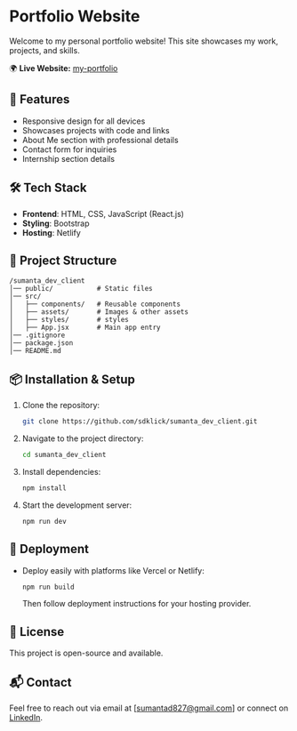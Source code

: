 # Portfolio Website

Welcome to my personal portfolio website! This site showcases my work, projects, and skills.

🌍 **Live Website:** [my-portfolio](https://sumantadev.netlifyapp/)

## 🚀 Features

- Responsive design for all devices
- Showcases projects with code and links
- About Me section with professional details
- Contact form for inquiries
- Internship section details

## 🛠 Tech Stack

- **Frontend**: HTML, CSS, JavaScript (React.js)
- **Styling**: Bootstrap
- **Hosting**: Netlify

## 📂 Project Structure

```
/sumanta_dev_client
│── public/           # Static files
│── src/
│   ├── components/   # Reusable components
│   ├── assets/       # Images & other assets
│   ├── styles/       # styles
│   ├── App.jsx       # Main app entry
│── .gitignore
│── package.json
│── README.md
```

## 📦 Installation & Setup

1. Clone the repository:
   ```sh
   git clone https://github.com/sdklick/sumanta_dev_client.git
   ```
2. Navigate to the project directory:
   ```sh
   cd sumanta_dev_client
   ```
3. Install dependencies:
   ```sh
   npm install
   ```
4. Start the development server:
   ```sh
   npm run dev
   ```

## 🚀 Deployment

- Deploy easily with platforms like Vercel or Netlify:
  ```sh
  npm run build
  ```
  Then follow deployment instructions for your hosting provider.

## 📝 License

This project is open-source and available.

## 📬 Contact

Feel free to reach out via email at [sumantad827@gmail.com] or connect on [LinkedIn](https://www.linkedin.com/in/sumantad827/).
